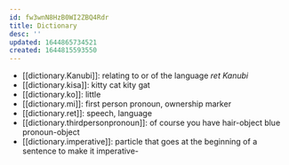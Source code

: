 ```yaml
---
id: fw3wnN8HzB0WI2ZBQ4Rdr
title: Dictionary
desc: ''
updated: 1644865734521
created: 1644815593550
---
```


- [[dictionary.Kanubi]]: relating to or of the language *ret Kanubi* 
- [[dictionary.kisa]]: kitty cat kity gat
- [[dictionary.ko]]: little
- [[dictionary.mi]]: first person pronoun, ownership marker
- [[dictionary.ret]]: speech, language
- [[dictionary.thirdpersonpronoun]]: of course you have hair-object blue pronoun-object
- [[dictionary.imperative]]: particle that goes at the beginning of a sentence to make it imperative-
